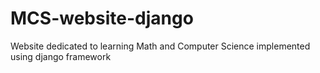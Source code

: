 # MCS-website-django
Website dedicated to learning Math and Computer Science implemented using django framework
